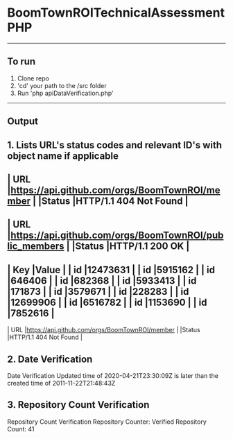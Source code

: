 # BoomTownROITechnicalAssessmentPHP
---

## To run 
1. Clone repo
2. 'cd' your path to the /src folder
3. Run 'php apiDataVerification.php'

---

## Output
**1. Lists URL's status codes and relevant ID's with object name if applicable**
-----------------------------------------------------------------------
|   URL |https://api.github.com/orgs/BoomTownROI/member               |
|Status |HTTP/1.1 404 Not Found                                       |
-----------------------------------------------------------------------
|   URL |https://api.github.com/orgs/BoomTownROI/public_members       |
|Status |HTTP/1.1 200 OK                                              |
-----------------------------------------------------------------------
|   Key |Value                                                        |
|    id |12473631                                                     |
|    id |5915162                                                      |
|    id |646406                                                       |
|    id |682368                                                       |
|    id |5933413                                                      |
|    id |171873                                                       |
|    id |3579671                                                      |
|    id |228283                                                       |
|    id |12699906                                                     |
|    id |6516782                                                      |
|    id |1153690                                                      |
|    id |7852616                                                      |
-----------------------------------------------------------------------
|   URL |https://api.github.com/orgs/BoomTownROI/member               |
|Status |HTTP/1.1 404 Not Found                                       |

**2. Date Verification**
-----------------------------------------------------------------------

Date Verification
Updated time of 2020-04-21T23:30:09Z is later than the created time of 2011-11-22T21:48:43Z

**3. Repository Count Verification**
-----------------------------------------------------------------------

Repository Count Verification
Repository Counter: Verified
Repository Count: 41